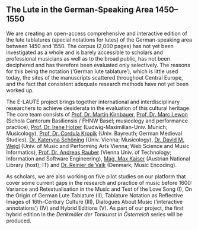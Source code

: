 ## The Lute in the German-Speaking Area 1450–1550

We are creating an open-access comprehensive and interactive edition of the lute tablatures (special notations for lutes) of the German-speaking area between 1450 and 1550. The corpus (2,000 pages) has not yet been investigated as a whole and is barely accessible to scholars and professional musicians as well as to the broad public, has not been deciphered and has therefore been evaluated only selectively. The reasons for this being the notation (‘German lute tablature’), which is little used today, the sites of the manuscripts scattered throughout Central Europe, and the fact that consistent adequate research methods have not yet been worked up.

The E-LAUTE project brings together international and interdisciplinary researchers to achieve desiderata in the evaluation of this cultural heritage. The core team consists of [Prof. Dr. Martin Kirnbauer](https://www.fhnw.ch/de/personen/martin-kirnbauer), [Prof. Dr. Marc Lewon](https://www.fhnw.ch/de/personen/marc-lewon) (Schola Cantorum Basiliensis / FHNW Basel; musicology and performance practice), [Prof. Dr. Irene Holzer](https://www.musikwissenschaft.uni-muenchen.de/personen/professoren/holzer/index.html) (Ludwig-Maximilian-Univ. Munich; Musicology), [Prof. Dr. Cordula Kropik](https://www.mediaevistik.uni-bayreuth.de/de/team/Kropik-Cordula/index.php) (Univ. Bayreuth; German Medieval Studies), [Dr. Kateryna Schöning](https://musikwissenschaft.univie.ac.at/ueber-uns/team/schoening/) (Univ. Vienna; Musicology), [Dr. David M. Weigl](https://iwk.mdw.ac.at/david-weigl) (Univ. of Music and Performing Arts Vienna; Web Science and Music Informatics), [Prof. Dr. Andreas Rauber](https://informatics.tuwien.ac.at/people/andreas-rauber) (Vienna Univ. of Technology; Information and Software Engineering), [Mag. Max Kaiser](http://www.maxkaiser.at/) (Austrian National Library (host); IT) and [Dr. Reinier de Valk](https://scholar.google.com/citations?user=V2Vd9b0AAAAJ) (Denmark; Music Encoding). 

As scholars, we are also working on five pilot studies on our platform that cover some current gaps in the research and practice of music before 1600: Variance and Retextualisation in the Music and Text of the Love Song (I), On the Origin of German Lute Tablature (II), Tablature Notation as Reflective Images of 16th-Century Culture (III), Dialogues About Music (‘interactive annotations’) (IV) and Hybrid Editions (V). As part of our project, the first hybrid edition in the *Denkmäler der Tonkunst in Österreich* series will be produced.

